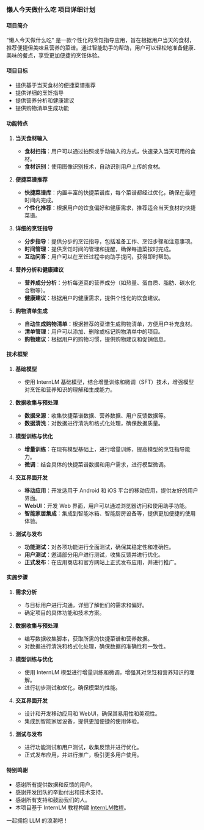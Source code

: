 ### 懒人今天做什么吃 项目详细计划

#### 项目简介
"懒人今天做什么吃" 是一款个性化的烹饪指导应用，旨在根据用户当天的食材，推荐便捷但美味且营养的菜谱。通过智能助手的帮助，用户可以轻松地准备健康、美味的餐点，享受更加便捷的烹饪体验。

#### 项目目标
- 提供基于当天食材的便捷菜谱推荐
- 提供详细的烹饪指导
- 提供营养分析和健康建议
- 提供购物清单生成功能

#### 功能特点

1. **当天食材输入**
   - **食材扫描**：用户可以通过拍照或手动输入的方式，快速录入当天可用的食材。
   - **食材识别**：使用图像识别技术，自动识别用户上传的食材。

2. **便捷菜谱推荐**
   - **快捷菜谱库**：内置丰富的快捷菜谱库，每个菜谱都经过优化，确保在最短时间内完成。
   - **个性化推荐**：根据用户的饮食偏好和健康需求，推荐适合当天食材的快捷菜谱。

3. **详细的烹饪指导**
   - **分步指导**：提供分步的烹饪指导，包括准备工作、烹饪步骤和注意事项。
   - **时间管理**：提供烹饪时间的管理和提醒，确保每道菜按时完成。
   - **互动问答**：用户可以在烹饪过程中向助手提问，获得即时帮助。

4. **营养分析和健康建议**
   - **营养成分分析**：分析每道菜的营养成分（如热量、蛋白质、脂肪、碳水化合物等）。
   - **健康建议**：根据用户的健康需求，提供个性化的饮食建议。

5. **购物清单生成**
   - **自动生成购物清单**：根据推荐的菜谱生成购物清单，方便用户补充食材。
   - **清单管理**：用户可以添加、删除或标记购物清单中的项目。
   - **购物建议**：根据用户的购物习惯，提供购物建议和促销信息。

#### 技术框架

1. **基础模型**
   - 使用 InternLM 基础模型，结合增量训练和微调（SFT）技术，增强模型对烹饪和营养知识的理解和生成能力。

2. **数据收集与预处理**
   - **数据来源**：收集快捷菜谱数据、营养数据、用户反馈数据等。
   - **数据清洗**：对数据进行清洗和格式化处理，确保数据质量。

3. **模型训练与优化**
   - **增量训练**：在现有模型基础上，进行增量训练，提高模型的烹饪指导能力。
   - **微调**：结合具体的快捷菜谱数据和用户需求，进行模型微调。

4. **交互界面开发**
   - **移动应用**：开发适用于 Android 和 iOS 平台的移动应用，提供友好的用户界面。
   - **WebUI**：开发 Web 界面，用户可以通过浏览器访问和使用助手功能。
   - **智能家居集成**：集成到智能冰箱、智能厨房设备等，提供更加便捷的使用体验。

5. **测试与发布**
   - **功能测试**：对各项功能进行全面测试，确保其稳定性和准确性。
   - **用户测试**：邀请部分用户进行测试，收集反馈并进行优化。
   - **正式发布**：在应用商店和官方网站上正式发布应用，并进行推广。

#### 实施步骤

1. **需求分析**
   - 与目标用户进行沟通，详细了解他们的需求和偏好。
   - 确定项目的具体功能和技术方案。

2. **数据收集与预处理**
   - 编写数据收集脚本，获取所需的快捷菜谱和营养数据。
   - 对数据进行清洗和格式化处理，确保数据的准确性和一致性。

3. **模型训练与优化**
   - 使用 InternLM 模型进行增量训练和微调，增强其对烹饪和营养知识的理解。
   - 进行初步测试和优化，确保模型的性能。

4. **交互界面开发**
   - 设计和开发移动应用和 WebUI，确保其易用性和美观性。
   - 集成到智能家居设备，提供更加便捷的使用体验。

5. **测试与发布**
   - 进行功能测试和用户测试，收集反馈并进行优化。
   - 正式发布应用，并进行推广，吸引更多用户使用。

#### 特别鸣谢

- 感谢所有提供数据和反馈的用户。
- 感谢开发团队的辛勤付出和技术支持。
- 感谢所有支持和鼓励我们的人。
- 本项目基于 InternLM 教程构建 [InternLM教程](https://github.com/InternLM/Tutorial/tree/camp3?tab=readme-ov-file)。

一起拥抱 LLM 的浪潮吧！
